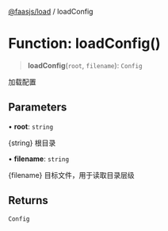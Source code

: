 [@faasjs/load](../README.md) / loadConfig

# Function: loadConfig()

> **loadConfig**(`root`, `filename`): `Config`

加载配置

## Parameters

• **root**: `string`

\{string\} 根目录

• **filename**: `string`

\{filename\} 目标文件，用于读取目录层级

## Returns

`Config`
